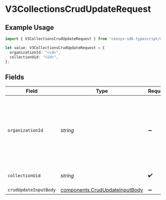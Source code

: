 # V3CollectionsCrudUpdateRequest

## Example Usage

```typescript
import { V3CollectionsCrudUpdateRequest } from "censys-sdk-typescript/models/operations";

let value: V3CollectionsCrudUpdateRequest = {
  organizationId: "<id>",
  collectionUid: "<id>",
};
```

## Fields

| Field                                                                                                                                                                                        | Type                                                                                                                                                                                         | Required                                                                                                                                                                                     | Description                                                                                                                                                                                  |
| -------------------------------------------------------------------------------------------------------------------------------------------------------------------------------------------- | -------------------------------------------------------------------------------------------------------------------------------------------------------------------------------------------- | -------------------------------------------------------------------------------------------------------------------------------------------------------------------------------------------- | -------------------------------------------------------------------------------------------------------------------------------------------------------------------------------------------- |
| `organizationId`                                                                                                                                                                             | *string*                                                                                                                                                                                     | :heavy_minus_sign:                                                                                                                                                                           | The ID of a Censys organization to associate the request with. See the [Getting Started docs](https://docs.censys.com/reference/get-started#/set-your-organization-id) for more information. |
| `collectionUid`                                                                                                                                                                              | *string*                                                                                                                                                                                     | :heavy_check_mark:                                                                                                                                                                           | The UID for the collection                                                                                                                                                                   |
| `crudUpdateInputBody`                                                                                                                                                                        | [components.CrudUpdateInputBody](../../models/components/crudupdateinputbody.md)                                                                                                             | :heavy_minus_sign:                                                                                                                                                                           | N/A                                                                                                                                                                                          |